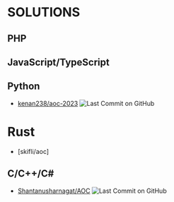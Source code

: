 # SOLUTIONS

## PHP

## JavaScript/TypeScript

## Python
* [kenan238/aoc-2023](https://github.com/kenan238/aoc-2023) ![Last Commit on GitHub](https://img.shields.io/badge/last%20commit-2023--12--01-brightgreen)

# Rust

* [skifli/aoc]

## C/C++/C\#
* [Shantanusharnagat/AOC](https://github.com/Shantanusharnagat/AOC) ![Last Commit on GitHub](https://img.shields.io/badge/last%20commit-2023--12--01-brightgreen)

